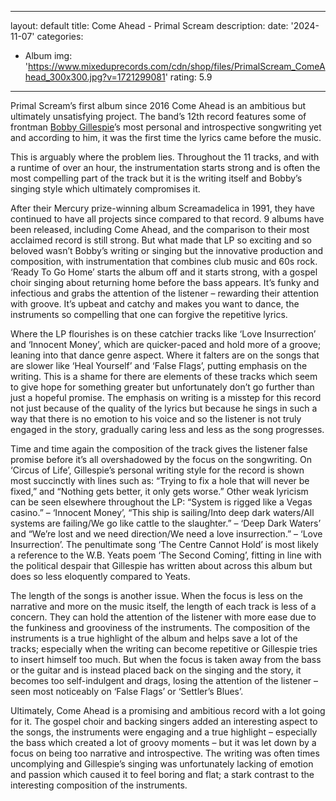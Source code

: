 ﻿
---
layout: default
title: Come Ahead - Primal Scream
description:
date: '2024-11-07'
categories:
  - Album
img: 'https://www.mixeduprecords.com/cdn/shop/files/PrimalScream_ComeAhead_300x300.jpg?v=1721299081'
rating: 5.9
---





Primal Scream’s first album since 2016 Come Ahead is an ambitious but ultimately unsatisfying project. The band’s 12th record features some of frontman  [Bobby Gillespie](https://northerntransmissions.com/bobby-gillespie-jehnny-beth-utopian-ashes/)’s most personal and introspective songwriting yet and according to him, it was the first time the lyrics came before the music.

This is arguably where the problem lies. Throughout the 11 tracks, and with a runtime of over an hour, the instrumentation starts strong and is often the most compelling part of the track but it is the writing itself and Bobby’s singing style which ultimately compromises it.

After their Mercury prize-winning album Screamadelica in 1991, they have continued to have all projects since compared to that record. 9 albums have been released, including Come Ahead, and the comparison to their most acclaimed record is still strong. But what made that LP so exciting and so beloved wasn’t Bobby’s writing or singing but the innovative production and composition, with instrumentation that combines club music and 60s rock.  
‘Ready To Go Home’ starts the album off and it starts strong, with a gospel choir singing about returning home before the bass appears. It’s funky and infectious and grabs the attention of the listener – rewarding their attention with groove. It’s upbeat and catchy and makes you want to dance, the instruments so compelling that one can forgive the repetitive lyrics.

Where the LP flourishes is on these catchier tracks like ‘Love Insurrection’ and ‘Innocent Money’, which are quicker-paced and hold more of a groove; leaning into that dance genre aspect. Where it falters are on the songs that are slower like ‘Heal Yourself’ and ‘False Flags’, putting emphasis on the writing. This is a shame for there are elements of these tracks which seem to give hope for something greater but unfortunately don’t go further than just a hopeful promise. The emphasis on writing is a misstep for this record not just because of the quality of the lyrics but because he sings in such a way that there is no emotion to his voice and so the listener is not truly engaged in the story, gradually caring less and less as the song progresses.

Time and time again the composition of the track gives the listener false promise before it’s all overshadowed by the focus on the songwriting. On ‘Circus of Life’, Gillespie’s personal writing style for the record is shown most succinctly with lines such as: “Trying to fix a hole that will never be fixed,” and “Nothing gets better, it only gets worse.” Other weak lyricism can be seen elsewhere throughout the LP: “System is rigged like a Vegas casino.” – ‘Innocent Money’, “This ship is sailing/Into deep dark waters/All systems are failing/We go like cattle to the slaughter.” – ‘Deep Dark Waters’ and “We’re lost and we need direction/We need a love insurrection.” – ‘Love Insurrection’. The penultimate song ‘The Centre Cannot Hold’ is most likely a reference to the W.B. Yeats poem ‘The Second Coming’, fitting in line with the political despair that Gillespie has written about across this album but does so less eloquently compared to Yeats.

The length of the songs is another issue. When the focus is less on the narrative and more on the music itself, the length of each track is less of a concern. They can hold the attention of the listener with more ease due to the funkiness and grooviness of the instruments. The composition of the instruments is a true highlight of the album and helps save a lot of the tracks; especially when the writing can become repetitive or Gillespie tries to insert himself too much. But when the focus is taken away from the bass or the guitar and is instead placed back on the singing and the story, it becomes too self-indulgent and drags, losing the attention of the listener – seen most noticeably on ‘False Flags’ or ‘Settler’s Blues’.

Ultimately, Come Ahead is a promising and ambitious record with a lot going for it. The gospel choir and backing singers added an interesting aspect to the songs, the instruments were engaging and a true highlight – especially the bass which created a lot of groovy moments – but it was let down by a focus on being too narrative and introspective. The writing was often times uncomplying and Gillespie’s singing was unfortunately lacking of emotion and passion which caused it to feel boring and flat; a stark contrast to the interesting composition of the instruments.

